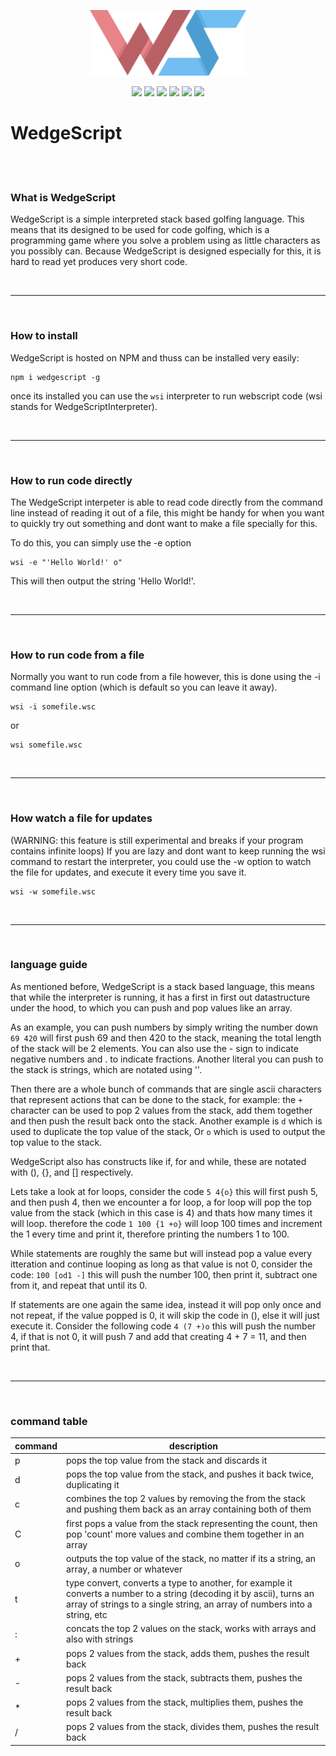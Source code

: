 <p align="center"><img width="250" src="https://raw.githubusercontent.com/WedgeScript/WedgeScript/master/wedgescript_logo.png" alt="WS logo"></p>

<p align="center">
  <img src="https://img.shields.io/david/WedgeScript/WedgeScript" />
  <img src="https://img.shields.io/bitbucket/issues/WedgeScript/WedgeScript" />
  
  <img src="https://img.shields.io/npm/v/wedgescript" />
  
  <img src="https://img.shields.io/npms-io/quality-score/wedgescript" />
  <img src="https://img.shields.io/npm/dt/wedgescript" />
  <img src="https://img.shields.io/tokei/lines/github/wedgescript/wedgescript" />
</p>


# WedgeScript

<br /><br />

### What is WedgeScript
WedgeScript is a simple interpreted stack based golfing language. This means that its designed to be used for code golfing, which is a programming game where you solve a problem using as little characters as you possibly can. Because WedgeScript is designed especially for this, it is hard to read yet produces very short code.

<br /><hr /><br />

### How to install
WedgeScript is hosted on NPM and thuss can be installed very easily:
```
npm i wedgescript -g
```

once its installed you can use the `wsi` interpreter to run webscript code (wsi stands for WedgeScriptInterpreter).


<br /><hr /><br />

### How to run code directly
The WedgeScript interpeter is able to read code directly from the command line instead of reading it out of a file, this might be handy for when you want to quickly try out something and dont want to make a file specially for this.

To do this, you can simply use the -e option
```
wsi -e "'Hello World!' o"
```

This will then output the string 'Hello World!'.

<br /><hr /><br />

### How to run code from a file
Normally you want to run code from a file however, this is done using the -i command line option (which is default so you can leave it away).

```
wsi -i somefile.wsc
```

or

```
wsi somefile.wsc
```

<br /><hr /><br />
### How watch a file for updates
(WARNING: this feature is still experimental and breaks if your program contains infinite loops)
If you are lazy and dont want to keep running the wsi command to restart the interpreter, you could use the -w option to watch the file for updates, and execute it every time you save it.

```
wsi -w somefile.wsc
```

<br /><hr /><br />

### language guide
As mentioned before, WedgeScript is a stack based language, this means that while the interpreter is running, it has a first in first out datastructure under the hood, to which you can push and pop values like an array.

As an example, you can push numbers by simply writing the number down `69 420` will first push 69 and then 420 to the stack, meaning the total length of the stack will be 2 elements. You can also use the - sign to indicate negative numbers and . to indicate fractions. Another literal you can push to the stack is strings, which are notated using ''.

Then there are a whole bunch of commands that are single ascii characters that represent actions that can be done to the stack, for example: the `+` character can be used to pop 2 values from the stack, add them together and then push the result back onto the stack. Another example is `d` which is used to duplicate the top value of the stack, Or `o` which is used to output the top value to the stack.

WedgeScript also has constructs like if, for and while, these are notated with (), {}, and [] respectively.

Lets take a look at for loops, consider the code `5 4{o}` this will first push 5, and then push 4, then we encounter a for loop, a for loop will pop the top value from the stack (which in this case is 4) and thats how many times it will loop. therefore the code `1 100 {1 +o}` will loop 100 times and increment the 1 every time and print it, therefore printing the numbers 1 to 100.

While statements are roughly the same but will instead pop a value every itteration and continue looping as long as that value is not 0, consider the code: `100 [od1 -]` this will push the number 100, then print it, subtract one from it, and repeat that until its 0.

If statements are one again the same idea, instead it will pop only once and not repeat, if the value popped is 0, it will skip the code in (), else it will just execute it. Consider the following code `4 (7 +)o` this will push the number 4, if that is not 0, it will push 7 and add that creating 4 + 7 = 11, and then print that.


<br /><hr /><br />

### command table
| command  | description  |
|---|---|
| p | pops the top value from the stack and discards it  |
| d | pops the top value from the stack, and pushes it back twice, duplicating it |
| c | combines the top 2 values by removing the from the stack and pushing them back as an array containing both of them |
| C | first pops a value from the stack representing the count, then pop 'count' more values and combine them together in an array |
| o | outputs the top value of the stack, no matter if its a string, an array, a number or whatever |
| t | type convert, converts a type to another, for example it converts a number to a string (decoding it by ascii), turns an array of strings to a single string, an array of numbers into a string, etc |
| : | concats the top 2 values on the stack, works with arrays and also with strings |
| + | pops 2 values from the stack, adds them, pushes the result back |
| - |  pops 2 values from the stack, subtracts them, pushes the result back |
| * |  pops 2 values from the stack, multiplies them, pushes the result back |
| / | pops 2 values from the stack, divides them, pushes the result back |
